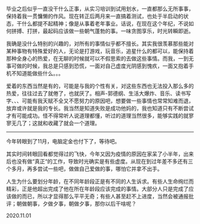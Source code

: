 毕业之后似乎一直没干什么正事，从实习培训到试用划水，一直都那么无所事事，保持着我一贯慵懒的作风。现在转正后两月来一直搞着测试，也处于半启动的状态，干什么都提不起精神；像是从事着老年事业。话说，在现在这个年纪，不说如何拼搏、打拼，最起码应该做一些朝气蓬勃的事。一味贪图享乐，时光转瞬即逝。

我确是没什么特别的兴趣的，对所有的事情似乎都不擅长。其实我很羡慕那些能对某种事物有特殊爱好的人，无论是打游戏，玩音乐，追星什么的都可以，能保持着那种全身心的热爱，在无聊的时候就可以不假思索的去做这些事情。而我，一到无事可做的时候，我总是只感到恐慌，一面对自己虚度光阴感到愧疚，一面又抱着手机不知道能做些什么。。。

爱着的东西当然是有的，可能是与我的个性有关，对这些东西也无法投入那么多的热爱，往往过去了就倦了，也就厌了。相声-郭德纲、生活大爆炸、音乐、读书写字、、、可能有我天赋不全又不愿努力的原因吧，想要做一些事情也常常知难而退，放弃或许就是我的专长。我当然是知道失败是成功他妈的，我也知道只有不断尝试才有可能成功。怪不得常听人说道理都懂，听过的道理当然很多，能够实践的就寥寥无几了；这就和收藏了就会一个道理。

---

今年转眼到了11月，电脑定金也付下了，等待吧。

其实时间转眼回看都觉得过的飞快，今年又因为疫情的原因在家呆了小半年，出来后也没有做“真正“的工作，导致时光确实是有些虚度。从现在到过年差不多还有三个多月，再多尝试一些吧，做做自己爱做的事，哪怕它并拿不出手。

人生为什么要划分年龄，在不同年龄段正是有不同的人生诉求。有些人生命绚烂而精彩，正是他超出完成了他在所在年龄段应该完成的事情。大部分人只是完成了应该做的而已，所以才显得那么平平无奇；有些人甚至赶不上进度，当然会被通报批评；朝做朝事，夕做夕事，朝做夕事，那你以后干啥呢？

2020.11.01